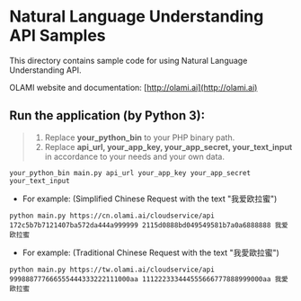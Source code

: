 # Natural Language Understanding API Samples

This directory contains sample code for using Natural Language Understanding API.

OLAMI website and documentation: [http://olami.ai](http://olami.ai)

## Run the application (by Python 3):

> 1. Replace **your_python_bin** to your PHP binary path.
> 2. Replace **api_url, your_app_key, your_app_secret, your_text_input** in accordance to your needs and your own data.

```
your_python_bin main.py api_url your_app_key your_app_secret your_text_input
```

- For example: (Simplified Chinese Request with the text "我爱欧拉蜜")

```
python main.py https://cn.olami.ai/cloudservice/api 172c5b7b7121407ba572da444a999999 2115d0888bd049549581b7a0a6888888 我爱欧拉蜜
```

- For example: (Traditional Chinese Request with the text "我愛歐拉蜜")

```
python main.py https://tw.olami.ai/cloudservice/api 999888777666555444333222111000aa 111222333444555666777888999000aa 我愛歐拉蜜
```

